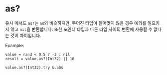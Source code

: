 # as?

유사 메서드 `as?`는 `as`와 비슷하지만, 주어진 타입이 들어맞지 않을 경우 예외를 일으키지 않고 `nil`을 반환합니다. 또한 포인터 타입과 다른 타입 사이의 변환에 사용될 수 없다는 것이 차이입니다.

Example:

```crystal
value = rand < 0.5 ? -3 : nil
result = value.as?(Int32) || 10

value.as?(Int32).try &.abs
```
